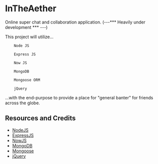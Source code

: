 
InTheAether
===

Online super chat and collaboration application.  (---*** Heavily under development *** ---)
 
This project will utilize...

        Node JS
    
        Express JS
    
        Now JS

        MongoDB
    
        Mongoose ORM

        jQuery

...with the end-purpose to provide a place for "general banter" for friends across the globe.

Resources and Credits
---
  - [NodeJS](http://nodejs.org/)  
  - [ExpressJS](http://expressjs.com/)  
  - [NowJS](http://nowjs.com/)  
  - [MongoDB](http://www.mongodb.org/)  
  - [Mongoose](http://mongoosejs.com/)  
  - [jQuery](http://jquery.com/)    